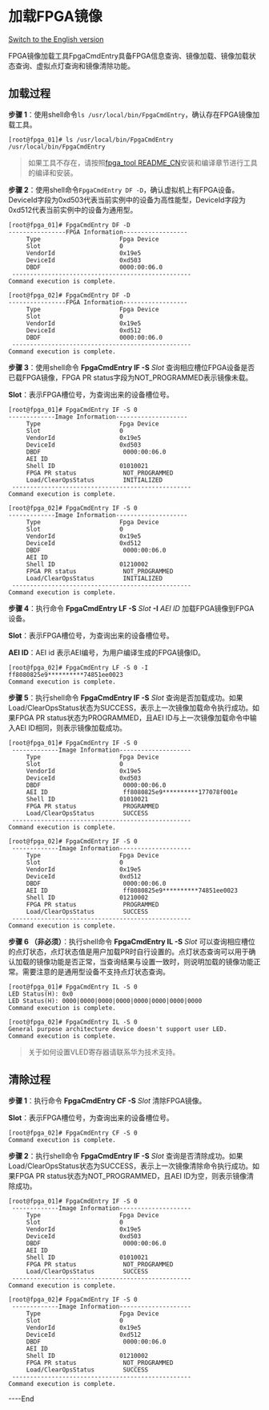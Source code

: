 加载FPGA镜像
=====================
[Switch to the English version](./load_an_fpga_image.md)


FPGA镜像加载工具FpgaCmdEntry具备FPGA信息查询、镜像加载、镜像加载状态查询、虚拟点灯查询和镜像清除功能。


加载过程
---------------------

**步骤 1**：使用shell命令`ls /usr/local/bin/FpgaCmdEntry`，确认存在FPGA镜像加载工具。

    [root@fpga_01]# ls /usr/local/bin/FpgaCmdEntry 
	/usr/local/bin/FpgaCmdEntry

> 如果工具不存在，请按照[fpga_tool README_CN](./../README_CN.md)安装和编译章节进行工具的编译和安装。

**步骤 2**：使用shell命令`FpgaCmdEntry DF -D`，确认虚拟机上有FPGA设备。DeviceId字段为0xd503代表当前实例中的设备为高性能型，DeviceId字段为0xd512代表当前实例中的设备为通用型。

	[root@fpga_01]# FpgaCmdEntry DF -D 
	----------------FPGA Information------------------
	     Type			           Fpga Device
	     Slot			           0
	     VendorId			       0x19e5
	     DeviceId			       0xd503
	     DBDF			           0000:00:06.0
	 --------------------------------------------------
	Command execution is complete. 
	
	[root@fpga_02]# FpgaCmdEntry DF -D 
	----------------FPGA Information------------------
	     Type			           Fpga Device
	     Slot			           0
	     VendorId			       0x19e5
	     DeviceId			       0xd512
	     DBDF			           0000:00:06.0
	 -------------------------------------------------- 
	Command execution is complete.


**步骤 3**：使用shell命令 **FpgaCmdEntry IF -S** *Slot* 查询相应槽位FPGA设备是否已载FPGA镜像，FPGA PR status字段为NOT_PROGRAMMED表示镜像未载。

**Slot**：表示FPGA槽位号，为查询出来的设备槽位号。

	[root@fpga_01]# FpgaCmdEntry IF -S 0 
	-------------Image Information--------------------
	     Type			           Fpga Device
	     Slot			           0
	     VendorId			       0x19e5
	     DeviceId			       0xd503
         DBDF                       0000:00:06.0
         AEI ID
		 Shell ID			       01010021
         FPGA PR status             NOT_PROGRAMMED
	     Load/ClearOpsStatus        INITIALIZED       
	 --------------------------------------------------
	Command execution is complete. 
	
	[root@fpga_02]# FpgaCmdEntry IF -S 0 
	-------------Image Information--------------------
	     Type			           Fpga Device
	     Slot			           0
	     VendorId			       0x19e5
	     DeviceId			       0xd512
         DBDF                       0000:00:06.0
         AEI ID
		 Shell ID			       01210002
         FPGA PR status             NOT_PROGRAMMED
	     Load/ClearOpsStatus        INITIALIZED
	 --------------------------------------------------
	Command execution is complete.


**步骤 4**：执行命令 **FpgaCmdEntry LF -S** *Slot* **-I** *AEI ID* 加载FPGA镜像到FPGA设备。

**Slot**：表示FPGA槽位号，为查询出来的设备槽位号。

**AEI ID**：AEI id 表示AEI编号，为用户编译生成的FPGA镜像ID。

	[root@fpga_02]# FpgaCmdEntry LF -S 0 -I ff8080825e9**********74851ee0023
	Command execution is complete.

**步骤 5**：执行shell命令 **FpgaCmdEntry IF -S** *Slot* 查询是否加载成功。如果Load/ClearOpsStatus状态为SUCCESS，表示上一次镜像加载命令执行成功。如果FPGA PR status状态为PROGRAMMED，且AEI ID与上一次镜像加载命令中输入AEI ID相同，则表示镜像加载成功。


	[root@fpga_01]# FpgaCmdEntry IF -S 0 
	 -------------Image Information-------------------- 
	     Type			           Fpga Device
	     Slot			           0
	     VendorId			       0x19e5
	     DeviceId			       0xd503
         DBDF                       0000:00:06.0
         AEI ID                     ff8080825e9**********177078f001e
		 Shell ID			       01010021
         FPGA PR status             PROGRAMMED
	     Load/ClearOpsStatus        SUCCESS
	 -------------------------------------------------- 
	Command execution is complete. 
	
	[root@fpga_02]# FpgaCmdEntry IF -S 0 
	 -------------Image Information-------------------- 
	     Type			           Fpga Device
	     Slot			           0
	     VendorId			       0x19e5
	     DeviceId			       0xd512
         DBDF                       0000:00:06.0
         AEI ID                     ff8080825e9**********74851ee0023
		 Shell ID			       01210002
         FPGA PR status             PROGRAMMED
	     Load/ClearOpsStatus        SUCCESS
	 -------------------------------------------------- 
	Command execution is complete.

**步骤 6 （非必须）**：执行shell命令 **FpgaCmdEntry IL -S** *Slot* 可以查询相应槽位的点灯状态，点灯状态值是用户加载PR时自行设置的。点灯状态查询可以用于确认加载的镜像功能是否正常，当查询结果与设置一致时，则说明加载的镜像功能正常。需要注意的是通用型设备不支持点灯状态查询。

	[root@fpga_01]# FpgaCmdEntry IL -S 0 
	LED Status(H): 0x0 
	LED Status(H): 0000|0000|0000|0000|0000|0000|0000|0000 
	Command execution is complete. 
	
	[root@fpga_02]# FpgaCmdEntry IL -S 0 
	General purpose architecture device doesn't support user LED.
	Command execution is complete.

> 关于如何设置VLED寄存器请联系华为技术支持。

清除过程
---------------------

**步骤 1**：执行命令 **FpgaCmdEntry CF -S** *Slot* 清除FPGA镜像。

**Slot**：表示FPGA槽位号，为查询出来的设备槽位号。

	[root@fpga_02]# FpgaCmdEntry CF -S 0
	Command execution is complete.

**步骤 2**：执行shell命令 **FpgaCmdEntry IF -S** *Slot* 查询是否清除成功。如果Load/ClearOpsStatus状态为SUCCESS，表示上一次镜像清除命令执行成功。如果FPGA PR status状态为NOT_PROGRAMMED，且AEI ID为空，则表示镜像清除成功。


	[root@fpga_01]# FpgaCmdEntry IF -S 0 
	 -------------Image Information-------------------- 
	     Type			           Fpga Device
	     Slot			           0
	     VendorId			       0x19e5
	     DeviceId			       0xd503
         DBDF                       0000:00:06.0
         AEI ID                    
		 Shell ID			       01010021
         FPGA PR status             NOT_PROGRAMMED
	     Load/ClearOpsStatus        SUCCESS
	 -------------------------------------------------- 
	Command execution is complete. 
	
	[root@fpga_02]# FpgaCmdEntry IF -S 0 
	 -------------Image Information-------------------- 
	     Type			           Fpga Device
	     Slot			           0
	     VendorId			       0x19e5
	     DeviceId			       0xd512
         DBDF                       0000:00:06.0
         AEI ID                    
		 Shell ID			       01210002
         FPGA PR status             NOT_PROGRAMMED
	     Load/ClearOpsStatus        SUCCESS
	 -------------------------------------------------- 
	Command execution is complete.

\----End
